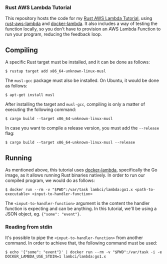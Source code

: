 ### Rust AWS Lambda Tutorial

This repository hosts the code for my [Rust AWS Lambda Tutorial](https://medium.com/@bernardo.belchior1/running-rust-natively-in-aws-lambda-and-testing-it-locally-57080421426d), using [rust-aws-lambda](https://github.com/srijs/rust-aws-lambda) and [docker-lambda](https://github.com/lambci/docker-lambda). It also includes a way of testing the function locally, so you don't have to provision an AWS Lambda Function to run your program, reducing the feedback loop.

## Compiling

A specific Rust target must be installed, and it can be done as follows:

`$ rustup target add x86_64-unknown-linux-musl`

The `musl-gcc` package must also be installed. On Ubuntu, it would be done as follows:

`$ apt-get install musl`

After installing the target and `musl-gcc`, compiling is only a matter of executing the following command:

`$ cargo build --target x86_64-unknown-linux-musl`

In case you want to compile a release version, you must add the `--release` flag:

`$ cargo build --target x86_64-unknown-linux-musl --release`

## Running

As mentioned above, this tutorial uses [docker-lambda](https://github.com/lambci/docker-lambda), specifically the Go image, as it allows running Rust binaries natively.
In order to run our compiled program, we would do as follows:

```$ docker run --rm -v "$PWD":/var/task lambci/lambda:go1.x <path-to-executable> <input-to-handler-function>```

The `<input-to-handler-function>` argument is the content the handler function is expecting and can be anything. In this tutorial, we'll be using a JSON object, eg. `{"some": "event"}`.

### Reading from stdin

It's possible to pipe the `<input-to-handler-function>` from another command. In order to achieve that, the following command must be used:

`$ echo '{"some": "event"}' | docker run --rm -v "$PWD":/var/task -i -e DOCKER_LAMBDA_USE_STDIN=1 lambci/lambda:go1.x`
